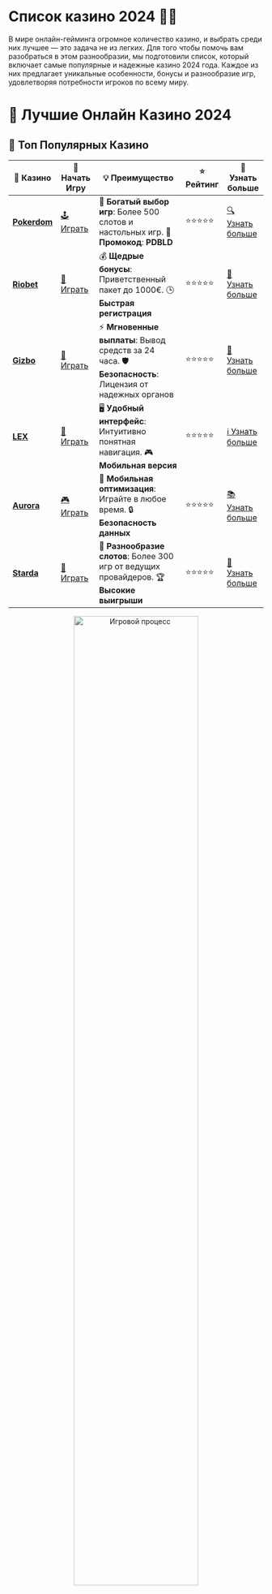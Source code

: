 # **Список казино 2024 🎰🌟**

В мире онлайн-гейминга огромное количество казино, и выбрать среди них лучшее — это задача не из легких. Для того чтобы помочь вам разобраться в этом разнообразии, мы подготовили список, который включает самые популярные и надежные казино 2024 года. Каждое из них предлагает уникальные особенности, бонусы и разнообразие игр, удовлетворяя потребности игроков по всему миру.

# 🎰 Лучшие Онлайн Казино 2024

## 🌟 Топ Популярных Казино

| 🎲 **Казино** | 🔗 **Начать Игру** | 💡 **Преимущество** | ⭐ **Рейтинг** | 🔗 **Узнать больше** |
|--------------|---------------------|---------------------|----------------|----------------------|
| [**Pokerdom**](https://brandplay.link/4k77v2yx) | [🕹️ Играть](https://brandplay.link/4k77v2yx) | 🎉 **Богатый выбор игр**: Более 500 слотов и настольных игр. 🎁 **Промокод**: **PDBLD** | ⭐⭐⭐⭐⭐ | [🔍 Узнать больше](https://brandplay.link/4k77v2yx) |
| [**Riobet**](https://brandplay.link/7xBLTPyj) | [🎰 Играть](https://brandplay.link/7xBLTPyj) | 💰 **Щедрые бонусы**: Приветственный пакет до 1000€. 🕒 **Быстрая регистрация** | ⭐⭐⭐⭐⭐ | [📖 Узнать больше](https://brandplay.link/7xBLTPyj) |
| [**Gizbo**](https://brandplay.link/bprXw4YV) | [🎲 Играть](https://brandplay.link/bprXw4YV) | ⚡ **Мгновенные выплаты**: Вывод средств за 24 часа. 🛡️ **Безопасность**: Лицензия от надежных органов | ⭐⭐⭐⭐⭐ | [📝 Узнать больше](https://brandplay.link/bprXw4YV) |
| [**LEX**](https://brandplay.link/zW4hdDFV) | [🤑 Играть](https://brandplay.link/zW4hdDFV) | 🖥️ **Удобный интерфейс**: Интуитивно понятная навигация. 🎮 **Мобильная версия** | ⭐⭐⭐⭐⭐ | [ℹ️ Узнать больше](https://brandplay.link/zW4hdDFV) |
| [**Aurora**](https://10trafic-stat2.com/click/668546556bcc6313411604bd/6766/13032/subaccount) | [🎮 Играть](https://10trafic-stat2.com/click/668546556bcc6313411604bd/6766/13032/subaccount) | 📱 **Мобильная оптимизация**: Играйте в любое время. 🔒 **Безопасность данных** | ⭐⭐⭐⭐⭐ | [📚 Узнать больше](https://10trafic-stat2.com/click/668546556bcc6313411604bd/6766/13032/subaccount) |
| [**Starda**](https://brandplay.link/fB7xwRFL) | [🎯 Играть](https://brandplay.link/fB7xwRFL) | 🎰 **Разнообразие слотов**: Более 300 игр от ведущих провайдеров. 🏆 **Высокие выигрыши** | ⭐⭐⭐⭐⭐ | [🔎 Узнать больше](https://brandplay.link/fB7xwRFL) |

<div align="center">
    <img src="https://i.pinimg.com/originals/87/9e/b9/879eb9354dd0699582408b68f2e253b2.gif" alt="Игровой процесс" width="70%">
</div>

## 💎 Лучшие Бонусы и Акции

| 🎲 **Казино** | 🔗 **Начать Игру** | 💡 **Преимущество** | ⭐ **Рейтинг** | 🔗 **Узнать больше** |
|--------------|---------------------|---------------------|----------------|----------------------|
| [**Kometa**](https://brandplay.link/8ZymQJV8) | [🎰 Играть](https://brandplay.link/8ZymQJV8) | 🎁 **Эксклюзивные бонусы**: Регулярные акции и промо. 🔄 **Программы лояльности** | ⭐⭐⭐⭐☆ | [🔍 Узнать больше](https://brandplay.link/8ZymQJV8) |
| [**R7**](https://brandplay.link/bMd3Yjsw) | [🕹️ Играть](https://brandplay.link/bMd3Yjsw) | 🕒 **Круглосуточная поддержка**: Всегда на связи. 💸 **Высокие лимиты** | ⭐⭐⭐⭐☆ | [📖 Узнать больше](https://brandplay.link/bMd3Yjsw) |
| [**7K**](https://brandplay.link/BvQyFShp) | [🎲 Играть](https://brandplay.link/BvQyFShp) | 🌟 **Эксклюзивные бонусы**: Только для VIP игроков. 🎉 **Сезонные акции** | ⭐⭐⭐⭐☆ | [📝 Узнать больше](https://brandplay.link/BvQyFShp) |
| [**Kent**](https://brandplay.link/Fv2WP3js) | [🤑 Играть](https://brandplay.link/Fv2WP3js) | 📈 **Высокий RTP**: Более 98%. 💼 **Профессиональная поддержка** | ⭐⭐⭐⭐☆ | [ℹ️ Узнать больше](https://brandplay.link/Fv2WP3js) |
| [**1Xslots**](https://brandplay.link/hSB1khtr) | [🎮 Играть](https://brandplay.link/hSB1khtr) | 🎉 **Множество акций**: Еженедельные бонусы и турниры. 🛡️ **Безопасность** | ⭐⭐⭐⭐☆ | [📚 Узнать больше](https://brandplay.link/hSB1khtr) |
| [**Gama**](https://brandplay.link/j6NMKsDz) | [🎯 Играть](https://brandplay.link/j6NMKsDz) | 🔍 **Интуитивный интерфейс**: Легкость использования. 🏅 **Престижные турниры** | ⭐⭐⭐⭐☆ | [🔎 Узнать больше](https://brandplay.link/j6NMKsDz) |

<div align="center">
    <img src="https://i.pinimg.com/originals/87/9e/b9/879eb9354dd0699582408b68f2e253b2.gif" alt="Игровой процесс" width="70%">
</div>

## 🚀 Быстрые Выигрыши и Поддержка

| 🎲 **Казино** | 🔗 **Начать Игру** | 💡 **Преимущество** | ⭐ **Рейтинг** | 🔗 **Узнать больше** |
|--------------|---------------------|---------------------|----------------|----------------------|
| [**Onion**](https://brandplay.link/zBGRVpQ9) | [🎰 Играть](https://brandplay.link/zBGRVpQ9) | 🤑 **Низкие ставки**: Идеально для начинающих. 🔄 **Быстрые выводы** | ⭐⭐⭐⭐☆ | [🔍 Узнать больше](https://brandplay.link/zBGRVpQ9) |
| [**Чемпион**](https://temon-gter.cfd/go/lRq?p80412p304504pcc44t17455) | [🕹️ Играть](https://temon-gter.cfd/go/lRq?p80412p304504pcc44t17455) | 🏅 **Лояльная программа**: Награды за активность. 🎁 **Ежемесячные бонусы** | ⭐⭐⭐⭐☆ | [📖 Узнать больше](https://temon-gter.cfd/go/lRq?p80412p304504pcc44t17455) |
| [**Vavada**](https://vavadapartner.pro/?promo=ea5c9275-6854-4505-94fc-95ab18221945-linkb2) | [🎲 Играть](https://vavadapartner.pro/?promo=ea5c9275-6854-4505-94fc-95ab18221945-linkb2) | 🚀 **Быстрая регистрация**: Начните играть мгновенно. 🔐 **Безопасные транзакции** | ⭐⭐⭐⭐☆ | [📝 Узнать больше](https://vavadapartner.pro/?promo=ea5c9275-6854-4505-94fc-95ab18221945-linkb2) |
| [**Friends**](https://gofriends.kim/linkb2) | [🤑 Играть](https://gofriends.kim/linkb2) | 🤝 **Социальные игры**: Играйте с друзьями. 🌐 **Мультиплатформенность** | ⭐⭐⭐⭐☆ | [ℹ️ Узнать больше](https://gofriends.kim/linkb2) |
| [**1WIN**](https://brandplay.link/smXVpBbG) | [🎮 Играть](https://brandplay.link/smXVpBbG) | 🏆 **Спортивные ставки**: Широкий выбор видов спорта. 💵 **Высокие коэффициенты** | ⭐⭐⭐⭐☆ | [📚 Узнать больше](https://brandplay.link/smXVpBbG) |
| [**Drip**](https://drp-ircp01.com/c07e6a3db) | [🎯 Играть](https://drp-ircp01.com/c07e6a3db) | 🌐 **Инновационные игры**: Новейшие игровые технологии. 🛡️ **Высокая безопасность** | ⭐⭐⭐⭐☆ | [🔎 Узнать больше](https://drp-ircp01.com/c07e6a3db) |
| [**JoyCasino**](https://rpc30.call2me.pro/?/ru/registration?apkpop=0&partner=p24970p3291217pc98f) | [🎰 Играть](https://rpc30.call2me.pro/?/ru/registration?apkpop=0&partner=p24970p3291217pc98f) | 🎁 **Приятные бонусы**: Ежедневные акции и подарки. 🕹️ **Разнообразие игр** | ⭐⭐⭐⭐☆ | [🔍 Узнать больше](https://rpc30.call2me.pro/?/ru/registration?apkpop=0&partner=p24970p3291217pc98f) |

<div align="center">
    <img src="https://i.pinimg.com/originals/87/9e/b9/879eb9354dd0699582408b68f2e253b2.gif" alt="Игровой процесс" width="70%">
</div>
---

✨ **Выбирайте лучшее казино для себя и наслаждайтесь игрой! Удачи!** ✨
![Список казино 2024](https://i.pinimg.com/originals/a9/29/6e/a9296ea1cf6a7c20a985e593451f0323.png)

## Что важно при выборе казино? 🧐

Выбирая онлайн-казино, стоит обратить внимание на несколько ключевых аспектов:
- **Лицензия и безопасность**: Надежное казино всегда работает с лицензией, что гарантирует защиту интересов игроков.
- **Ассортимент игр**: Чем больше разнообразных игр — тем выше шанс, что вы найдете что-то на свой вкус.
- **Бонусные предложения**: Казино часто предлагают бонусы за регистрацию или депозит, фриспины и бездепозитные бонусы.
- **Методы пополнения и вывода средств**: Удобные способы перевода средств, включая популярные платежные системы и криптовалюту, — важный фактор.
- **Мобильная совместимость**: Возможность играть на мобильных устройствах — ещё один плюс.

## Топовые казино для игры на деньги в 2024 году 🏆

### 1. **Pokerdom**
Pokerdom — это одно из ведущих казино на рынке, которое предлагает разнообразие слотов, настольных игр и покерных турниров. Казино обладает отличной репутацией и высокими выплатами.

### 2. **Riobet**
Riobet привлекает игроков своей простотой, современным дизайном и широким выбором игр. Здесь можно найти все: от слотов до live-казино, а также выгодные бонусы и регулярные акции.

### 3. **Aurora Casino**
Aurora Casino — это отличное место для любителей азартных игр с широким ассортиментом слотов и бонусных программ. Казино также предлагает привлекательно высокие коэффициенты и бонусы для новых игроков.

### 4. **Kometa Casino**
Комета — это интуитивно понятный интерфейс, отличные слоты и выгодные условия для игроков. Оно также известно своей поддержкой множества платежных методов, включая криптовалюту.

### 5. **1Xslots Casino**
1Xslots известен своим огромным выбором игр от ведущих разработчиков и удобными условиями для игроков. Привлекает широким ассортиментом бонусных предложений и акций.

### 6. **Gama Casino**
Gama предлагает множество бонусов и щедрые акции, а также доступ к современным слотам и увлекательным live-играм. Казино обеспечивает быстрое пополнение счета и вывод средств.

### 7. **7K Casino**
7K Casino привлекает игроков большим выбором слотов и бонусов. Простота регистрации и удобство интерфейса делают его отличным выбором для начинающих и опытных игроков.

### 8. **Kent Casino**
Kent Casino — это еще один популярный выбор с уникальными бонусными предложениями и высокой отдачей от игр. Здесь игроки могут насладиться широким выбором автоматов и игр с живыми дилерами.

### 9. **Vavada Casino**
Vavada известна высокой репутацией и предложением качественного контента. Казино предлагает щедрые бонусы для новичков и выгодные программы лояльности.

### 10. **1WIN**
1WIN — это современное казино с отличными условиями для ставок и большим выбором игр. Казино также предлагает мобильное приложение для удобной игры в любом месте.

## Почему стоит играть в эти казино? 🌟

### 1. **Надежность и безопасность** 🔒
Все казино в нашем списке имеют лицензию и гарантируют безопасность ваших данных и финансовых транзакций.

### 2. **Широкий выбор игр** 🎮
От слотов и настольных игр до live-казино — эти казино предлагают всё для любого игрока.

### 3. **Привлекательные бонусы и акции** 🎁
Каждое казино в нашем списке регулярно проводит акции, предлагает бонусы за регистрацию и депозит, фриспины и бездепозитные бонусы.

### 4. **Удобные способы пополнения и вывода средств** 💳
У всех казино в списке есть разнообразные методы для пополнения счета и вывода выигрышей — от банковских карт до популярных электронных кошельков и криптовалюты.

## Заключение: Как выбрать лучшее казино для себя? 🤔

Выбирайте казино по нескольким критериям: легальность, бонусные предложения, ассортимент игр и удобные способы оплаты. Если вы ищете надежное казино с хорошими условиями, вы обязательно найдете отличные варианты в нашем списке. Независимо от того, хотите ли вы играть на реальные деньги или просто развлечься, эти казино предлагают отличный опыт игры. Удачи! 🍀
